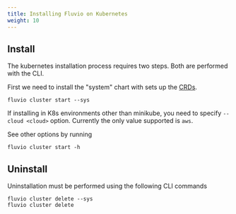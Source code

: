 ```yaml
---
title: Installing Fluvio on Kubernetes
weight: 10
---
```


## Install

The kubernetes installation process requires two steps. Both are performed with the CLI.

First we need to install the "system" chart with sets up the [CRDs](https://kubernetes.io/docs/concepts/extend-kubernetes/api-extension/custom-resources/).

```
fluvio cluster start --sys
```

If installing in K8s environments other than minikube, you need to specify `--cloud <cloud>` option. Currently the only value supported is `aws`.

See other options by running 

```
fluvio cluster start -h
```

## Uninstall

Uninstallation must be performed using the following CLI commands

```
fluvio cluster delete --sys
fluvio cluster delete
```